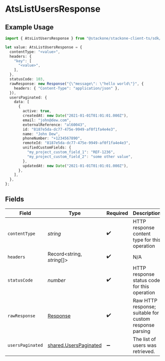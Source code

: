 # AtsListUsersResponse

## Example Usage

```typescript
import { AtsListUsersResponse } from "@stackone/stackone-client-ts/sdk/models/operations";

let value: AtsListUsersResponse = {
  contentType: "<value>",
  headers: {
    "key": [
      "<value>",
    ],
  },
  statusCode: 103,
  rawResponse: new Response("{\"message\": \"hello world\"}", {
    headers: { "Content-Type": "application/json" },
  }),
  usersPaginated: {
    data: [
      {
        active: true,
        createdAt: new Date("2021-01-01T01:01:01.000Z"),
        email: "john@dew.com",
        externalReference: "al60043",
        id: "8187e5da-dc77-475e-9949-af0f1fa4e4e3",
        name: "John Dew",
        phoneNumber: "+1234567890",
        remoteId: "8187e5da-dc77-475e-9949-af0f1fa4e4e3",
        unifiedCustomFields: {
          "my_project_custom_field_1": "REF-1236",
          "my_project_custom_field_2": "some other value",
        },
        updatedAt: new Date("2021-01-01T01:01:01.000Z"),
      },
    ],
  },
};
```

## Fields

| Field                                                                 | Type                                                                  | Required                                                              | Description                                                           |
| --------------------------------------------------------------------- | --------------------------------------------------------------------- | --------------------------------------------------------------------- | --------------------------------------------------------------------- |
| `contentType`                                                         | *string*                                                              | :heavy_check_mark:                                                    | HTTP response content type for this operation                         |
| `headers`                                                             | Record<string, *string*[]>                                            | :heavy_check_mark:                                                    | N/A                                                                   |
| `statusCode`                                                          | *number*                                                              | :heavy_check_mark:                                                    | HTTP response status code for this operation                          |
| `rawResponse`                                                         | [Response](https://developer.mozilla.org/en-US/docs/Web/API/Response) | :heavy_check_mark:                                                    | Raw HTTP response; suitable for custom response parsing               |
| `usersPaginated`                                                      | [shared.UsersPaginated](../../../sdk/models/shared/userspaginated.md) | :heavy_minus_sign:                                                    | The list of users was retrieved.                                      |
